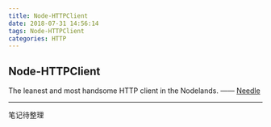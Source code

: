 ```yaml
---
title: Node-HTTPClient
date: 2018-07-31 14:56:14
tags: Node-HTTPClient
categories: HTTP
---
```

## Node-HTTPClient
The leanest and most handsome HTTP client in the Nodelands. —— [Needle](https://www.npmjs.com/package/needle)

---
笔记待整理